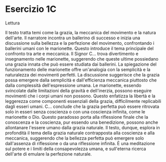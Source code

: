 # Esercizio 1C
Lettura

Il testo tratta temi come la grazia, la meccanica del movimento e la natura dell'arte. 
Il narratore incontra un ballerino di successo e inizia una discussione sulla bellezza e la perfezione del movimento, confrontando i ballerini umani con le marionette. Questo introduce il tema principale del confronto tra arte e meccanica.
Il Signor C... trova divertimento e insegnamento nelle marionette, suggerendo che queste ultime possiedano una grazia innata che può essere studiata dai ballerini.
La spiegazione del funzionamento delle marionette offre un'analogia con la semplicità e la naturalezza dei movimenti perfetti. La discussione suggerisce che la grazia possa emergere dalla semplicità e dall'efficienza meccanica piuttosto che dalla complessità dell'espressione umana. Le marionette, essendo svincolate dalle limitazioni della gravità e dell'inerzia, possono eseguire movimenti che i corpi umani non possono. Questo enfatizza la libertà e la leggerezza come componenti essenziali della grazia, difficilmente replicabili dagli esseri umani. C... conclude che la grazia perfetta può essere ritrovata solo in esseri senza coscienza o con una coscienza infinita, come le marionette o Dio. Questo paradosso porta alla riflessione finale che la conoscenza e la coscienza, pur essendo una benedizione, possono anche allontanare l'essere umano dalla grazia naturale.
Il testo, dunque, esplora in profondità il tema della grazia naturale contrapposta alla coscienza e alla meccanica, suggerendo che la bellezza perfetta può emergere solo dall'assenza di riflessione o da una riflessione infinita. È una meditazione sul potere e i limiti della consapevolezza umana, e sull'eterna ricerca dell'arte di emulare la perfezione naturale.
